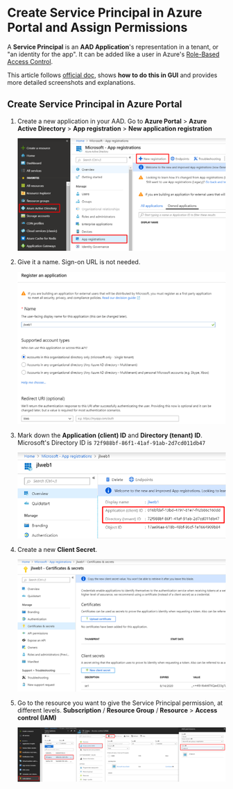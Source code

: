# Create Service Principal in Azure Portal and Assign Permissions

A **Service Principal** is an **AAD Application**'s representation in a tenant, or "an identity for the app". It can be added like a user in Azure's [Role-Based Access Control](https://docs.microsoft.com/en-us/azure/active-directory/role-based-access-control-configure).

This article follows [official doc](https://docs.microsoft.com/en-us/azure/active-directory/develop/howto-create-service-principal-portal), shows **how to do this in GUI** and provides more detailed screenshots and explanations.

## Create Service Principal in Azure Portal

1. Create a new application in your AAD. Go to **Azure Portal** > **Azure Active Directory** > **App registration** > **New application registration**

	![](aad-app.png)

2. Give it a name. Sign-on URL is not needed.

	![](aad-app2.png)

3. Mark down the **Application (client) ID** and **Directory (tenant) ID**. Microsoft's Directory ID is `72f988bf-86f1-41af-91ab-2d7cd011db47`

    ![](aad-app3.png)

4. Create a new **Client Secret**. 
	
	![](aad-app4.png)

4. Go to the resource you want to give the Service Principal permission, at different levels. **Subscription** / **Resource Group** / **Resource** > **Access control (IAM)**

	![](aad-app5.png)

